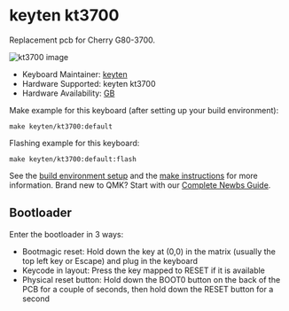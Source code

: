# keyten kt3700

Replacement pcb for Cherry G80-3700.

![kt3700 image](https://i.imgur.com/s5NhDAbl.png)

* Keyboard Maintainer: [keyten](https://github.com/key10iq)
* Hardware Supported: keyten kt3700
* Hardware Availability: [GB](https://t.me/keytenspcb/44)

Make example for this keyboard (after setting up your build environment):

    make keyten/kt3700:default
	
Flashing example for this keyboard:

    make keyten/kt3700:default:flash

See the [build environment setup](https://docs.qmk.fm/#/getting_started_build_tools) and the [make instructions](https://docs.qmk.fm/#/getting_started_make_guide) for more information. Brand new to QMK? Start with our [Complete Newbs Guide](https://docs.qmk.fm/#/newbs).

## Bootloader 

Enter the bootloader in 3 ways:

* Bootmagic reset: Hold down the key at (0,0) in the matrix (usually the top left key or Escape) and plug in the keyboard
* Keycode in layout: Press the key mapped to RESET if it is available
* Physical reset button: Hold down the BOOT0 button on the back of the PCB for a couple of seconds, then hold down the RESET button for a second
